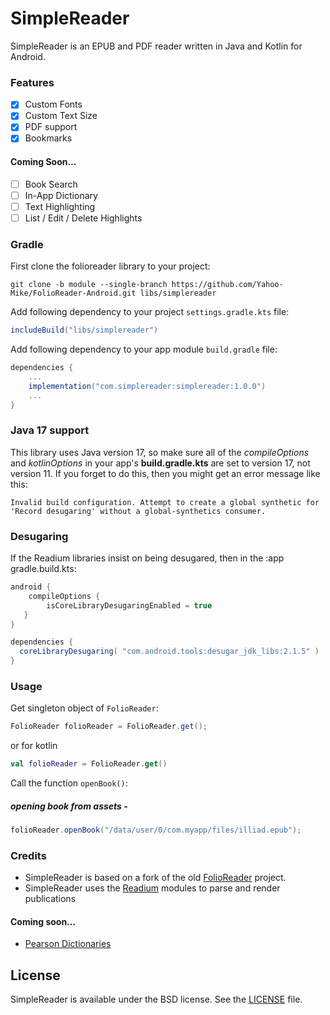 # SimpleReader

SimpleReader is an EPUB and PDF reader written in Java and Kotlin for Android.

### Features

- [x] Custom Fonts
- [x] Custom Text Size
- [x] PDF support
- [x] Bookmarks

#### Coming Soon...
- [ ] Book Search
- [ ] In-App Dictionary
- [ ] Text Highlighting
- [ ] List / Edit / Delete Highlights

### Gradle

First clone the folioreader library to your project:

```
git clone -b module --single-branch https://github.com/Yahoo-Mike/FolioReader-Android.git libs/simplereader
```

Add following dependency to your project `settings.gradle.kts` file:

```groovy
includeBuild("libs/simplereader")
```

Add following dependency to your app module `build.gradle` file:

```groovy
dependencies {
    ...
    implementation("com.simplereader:simplereader:1.0.0")
    ...
}
```
### Java 17 support
This library uses Java version 17, so make sure all of the *compileOptions* and *kotlinOptions* in your app's **build.gradle.kts** are set to version 17, not version 11.
If you forget to do this, then you might get an error message like this:
```
Invalid build configuration. Attempt to create a global synthetic for 'Record desugaring' without a global-synthetics consumer.
```
### Desugaring
If the Readium libraries insist on being desugared, then in the :app gradle.build.kts:
```groovy
android {
    compileOptions {
        isCoreLibraryDesugaringEnabled = true
   }
}

dependencies {
  coreLibraryDesugaring( "com.android.tools:desugar_jdk_libs:2.1.5" )
}
```


### Usage

Get singleton object of `FolioReader`:

```java
FolioReader folioReader = FolioReader.get();
```
or for kotlin
```kotlin
val folioReader = FolioReader.get()
```

Call the function `openBook()`:

##### opening book from assets -

```java
folioReader.openBook("/data/user/0/com.myapp/files/illiad.epub");
```


### Credits
* SimpleReader is based on a fork of the old [FolioReader](https://github.com/FolioReader/FolioReader-Android) project.
* SimpleReader uses the [Readium](https://github.com/readium/kotlin-toolkit) modules to parse and render publications

#### Coming soon...
* <a href="http://developer.pearson.com/apis/dictionaries">Pearson Dictionaries</a>

## License
SimpleReader is available under the BSD license. See the [LICENSE](https://github.com/FolioReader/FolioReader-Android/blob/master/License.md) file.

